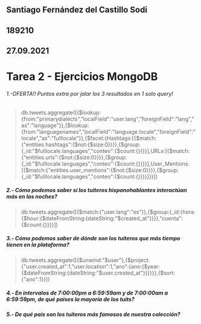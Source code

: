 ## Santiago Fernández del Castillo Sodi ##
## 189210 ##
## 27.09.2021 ##
# Tarea 2 - Ejercicios MongoDB #

###### 1.-OFERTA!! Puntos extra por jalar los 3 resultados en 1 solo query! ######
> db.tweets.aggregate([{$lookup: {from:"primarydialects","localField":"user.lang","foreignField":"lang","as":"language"}},{$lookup:{from:"languagenames","localField":"language.locale","foreignField":"locale","as":"fulllocale"}},{$facet:{Hashtags:[{$match:{"entities.hashtags":{$not:{$size:0}}}},{$group:{_id:"$fulllocale.languages","conteo":{$count:{}}}}],URLs:[{$match:{"entities.urls":{$not:{$size:0}}}},{$group:{_id:"$fulllocale.languages","conteo":{$count:{}}}}],User_Mentions:[{$match:{"entities.user_mentions":{$not:{$size:0}}}},{$group:{_id:"$fulllocale.languages","conteo":{$count:{}}}}]}}])

##### 2.- Cómo podemos saber si los tuiteros hispanohablantes interactúan más en las noches? #####
> db.tweets.aggregate([{$match:{"user.lang":"es"}},{$group:{_id:{hora:{$hour:{$dateFromString:{dateString:"$created_at"}}}},"cuenta":{$count:{}}}}])

##### 3.- Cómo podemos saber de dónde son los tuiteros que más tiempo tienen en la plataforma? #####
> db.tweets.aggregate([{$unwind:"$user"},{$project:{"user.created_at":1,"user.location":1,"ano":{ano:{$year:{$dateFromString:{dateString:"$user.created_at"}}}}}},{$sort:{"ano":1}}])

##### 4.- En intervalos de 7:00:00pm a 6:59:59am y de 7:00:00am a 6:59:59pm, de qué paises la mayoría de los tuits? ######

##### 5.- De qué país son los tuiteros más famosos de nuestra colección? ######
